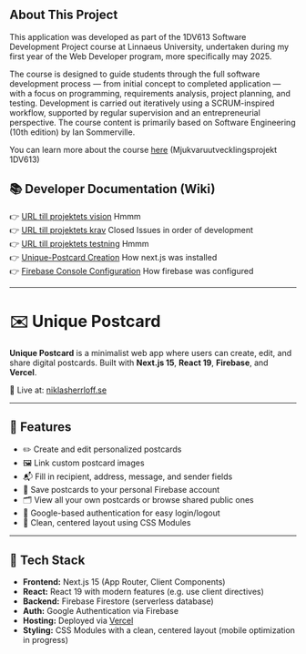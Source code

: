 ## About This Project

This application was developed as part of the 1DV613 Software Development Project course at Linnaeus University, undertaken during my first year of the Web Developer program, more specifically may 2025.

The course is designed to guide students through the full software development process — from initial concept to completed application — with a focus on programming, requirements analysis, project planning, and testing. Development is carried out iteratively using a SCRUM-inspired workflow, supported by regular supervision and an entrepreneurial perspective. The course content is primarily based on Software Engineering (10th edition) by Ian Sommerville.

You can learn more about the course [here](https://coursepress.lnu.se/kurser/mjukvaruutvecklingsprojekt/) (Mjukvaruutvecklingsprojekt 1DV613)

## 📚 Developer Documentation (Wiki)

👉 [URL till projektets vision](https://github.com/niklasgolf/unique-postcard/wiki/Projektvision) Hmmm  
👉 [URL till projektets krav](https://github.com/niklasgolf/unique-postcard/issues?q=is%3Aissue%20state%3Aclosed) Closed Issues in order of development  
👉 [URL till projektets testning](https://github.com/niklasgolf/unique-postcard/wiki/Projektvision) Hmmm  
👉 [Unique-Postcard Creation](https://github.com/niklasgolf/unique-postcard/wiki/Unique%E2%80%90Postcard-Creation) How next.js was installed  
👉 [Firebase Console Configuration](https://github.com/niklasgolf/unique-postcard/wiki/Firebase-Console-Configuration) How firebase was configured

---

# ✉️ Unique Postcard

**Unique Postcard** is a minimalist web app where users can create, edit, and share digital postcards. Built with **Next.js 15**, **React 19**, **Firebase**, and **Vercel**.

📍 Live at: [niklasherrloff.se](https://niklasherrloff.se)

---

## 🌟 Features

- ✏️ Create and edit personalized postcards
- 🖼️ Link custom postcard images
- 📬 Fill in recipient, address, message, and sender fields
- 💾 Save postcards to your personal Firebase account
- 🗂️ View all your own postcards or browse shared public ones
- 🔐 Google-based authentication for easy login/logout
- 🎯 Clean, centered layout using CSS Modules

---

## 🧱 Tech Stack

- **Frontend:** Next.js 15 (App Router, Client Components)
- **React:** React 19 with modern features (e.g. use client directives)
- **Backend:** Firebase Firestore (serverless database)
- **Auth:** Google Authentication via Firebase
- **Hosting:** Deployed via [Vercel](https://vercel.com)
- **Styling:** CSS Modules with a clean, centered layout (mobile optimization in progress)
